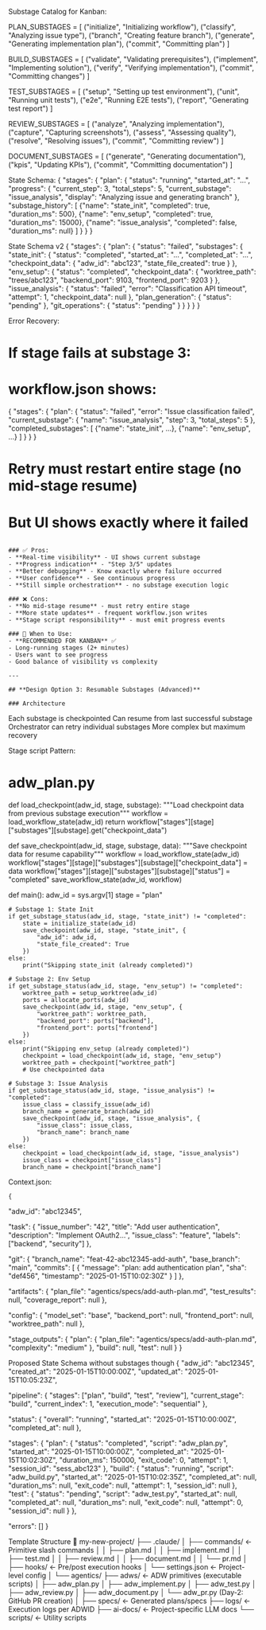 Substage Catalog for Kanban:

PLAN_SUBSTAGES = [
    ("initialize", "Initializing workflow"),
    ("classify", "Analyzing issue type"),
    ("branch", "Creating feature branch"),
    ("generate", "Generating implementation plan"),
    ("commit", "Committing plan")
]


BUILD_SUBSTAGES = [
    ("validate", "Validating prerequisites"),
    ("implement", "Implementing solution"),
    ("verify", "Verifying implementation"),
    ("commit", "Committing changes")
]



TEST_SUBSTAGES = [
    ("setup", "Setting up test environment"),
    ("unit", "Running unit tests"),
    ("e2e", "Running E2E tests"),
    ("report", "Generating test report")
]

REVIEW_SUBSTAGES = [
    ("analyze", "Analyzing implementation"),
    ("capture", "Capturing screenshots"),
    ("assess", "Assessing quality"),
    ("resolve", "Resolving issues"),
    ("commit", "Committing review")
]

DOCUMENT_SUBSTAGES = [
    ("generate", "Generating documentation"),
    ("kpis", "Updating KPIs"),
    ("commit", "Committing documentation")
]


State Schema:
{
  "stages": {
    "plan": {
      "status": "running",
      "started_at": "...",
      "progress": {
        "current_step": 3,
        "total_steps": 5,
        "current_substage": "issue_analysis",
        "display": "Analyzing issue and generating branch"
      },
      "substage_history": [
        {"name": "state_init", "completed": true, "duration_ms": 500},
        {"name": "env_setup", "completed": true, "duration_ms": 15000},
        {"name": "issue_analysis", "completed": false, "duration_ms": null}
      ]
    }
  }
}

State Schema v2
{
  "stages": {
    "plan": {
      "status": "failed",
      "substages": {
        "state_init": {
          "status": "completed",
          "started_at": "...",
          "completed_at": "...",
          "checkpoint_data": {
            "adw_id": "abc123",
            "state_file_created": true
          }
        },
        "env_setup": {
          "status": "completed",
          "checkpoint_data": {
            "worktree_path": "trees/abc123",
            "backend_port": 9103,
            "frontend_port": 9203
          }
        },
        "issue_analysis": {
          "status": "failed",
          "error": "Classification API timeout",
          "attempt": 1,
          "checkpoint_data": null
        },
        "plan_generation": {
          "status": "pending"
        },
        "git_operations": {
          "status": "pending"
        }
      }
    }
  }
}

Error Recovery:
# If stage fails at substage 3:
# workflow.json shows:
{
  "stages": {
    "plan": {
      "status": "failed",
      "error": "Issue classification failed",
      "current_substage": {
        "name": "issue_analysis",
        "step": 3,
        "total_steps": 5
      },
      "completed_substages": [
        {"name": "state_init", ...},
        {"name": "env_setup", ...}
      ]
    }
  }
}

# Retry must restart entire stage (no mid-stage resume)
# But UI shows exactly where it failed
```

### ✅ Pros:
- **Real-time visibility** - UI shows current substage
- **Progress indication** - "Step 3/5" updates
- **Better debugging** - Know exactly where failure occurred
- **User confidence** - See continuous progress
- **Still simple orchestration** - no substage execution logic

### ❌ Cons:
- **No mid-stage resume** - must retry entire stage
- **More state updates** - frequent workflow.json writes
- **Stage script responsibility** - must emit progress events

### 🎯 When to Use:
- **RECOMMENDED FOR KANBAN** ✅
- Long-running stages (2+ minutes)
- Users want to see progress
- Good balance of visibility vs complexity

---

## **Design Option 3: Resumable Substages (Advanced)**

### Architecture
```
Each substage is checkpointed
Can resume from last successful substage
Orchestrator can retry individual substages
More complex but maximum recovery


Stage script Pattern:
# adw_plan.py

def load_checkpoint(adw_id, stage, substage):
    """Load checkpoint data from previous substage execution"""
    workflow = load_workflow_state(adw_id)
    return workflow["stages"][stage]["substages"][substage].get("checkpoint_data")

def save_checkpoint(adw_id, stage, substage, data):
    """Save checkpoint data for resume capability"""
    workflow = load_workflow_state(adw_id)
    workflow["stages"][stage]["substages"][substage]["checkpoint_data"] = data
    workflow["stages"][stage]["substages"][substage]["status"] = "completed"
    save_workflow_state(adw_id, workflow)

def main():
    adw_id = sys.argv[1]
    stage = "plan"
    
    # Substage 1: State Init
    if get_substage_status(adw_id, stage, "state_init") != "completed":
        state = initialize_state(adw_id)
        save_checkpoint(adw_id, stage, "state_init", {
            "adw_id": adw_id,
            "state_file_created": True
        })
    else:
        print("Skipping state_init (already completed)")
    
    # Substage 2: Env Setup
    if get_substage_status(adw_id, stage, "env_setup") != "completed":
        worktree_path = setup_worktree(adw_id)
        ports = allocate_ports(adw_id)
        save_checkpoint(adw_id, stage, "env_setup", {
            "worktree_path": worktree_path,
            "backend_port": ports["backend"],
            "frontend_port": ports["frontend"]
        })
    else:
        print("Skipping env_setup (already completed)")
        checkpoint = load_checkpoint(adw_id, stage, "env_setup")
        worktree_path = checkpoint["worktree_path"]
        # Use checkpointed data
    
    # Substage 3: Issue Analysis
    if get_substage_status(adw_id, stage, "issue_analysis") != "completed":
        issue_class = classify_issue(adw_id)
        branch_name = generate_branch(adw_id)
        save_checkpoint(adw_id, stage, "issue_analysis", {
            "issue_class": issue_class,
            "branch_name": branch_name
        })
    else:
        checkpoint = load_checkpoint(adw_id, stage, "issue_analysis")
        issue_class = checkpoint["issue_class"]
        branch_name = checkpoint["branch_name"]
    


Context.json: 

    {
  "adw_id": "abc12345",
  
  "task": {
    "issue_number": "42",
    "title": "Add user authentication",
    "description": "Implement OAuth2...",
    "issue_class": "feature",
    "labels": ["backend", "security"]
  },
  
  "git": {
    "branch_name": "feat-42-abc12345-add-auth",
    "base_branch": "main",
    "commits": [
      {
        "message": "plan: add authentication plan",
        "sha": "def456",
        "timestamp": "2025-01-15T10:02:30Z"
      }
    ]
  },
  
  "artifacts": {
    "plan_file": "agentics/specs/add-auth-plan.md",
    "test_results": null,
    "coverage_report": null
  },
  
  "config": {
    "model_set": "base",
    "backend_port": null,
    "frontend_port": null,
    "worktree_path": null
  },
  
  "stage_outputs": {
    "plan": {
      "plan_file": "agentics/specs/add-auth-plan.md",
      "complexity": "medium"
    },
    "build": null,
    "test": null
  }
}

Proposed State Schema
without substages though
{
  "adw_id": "abc12345",
  "created_at": "2025-01-15T10:00:00Z",
  "updated_at": "2025-01-15T10:05:23Z",
  
  "pipeline": {
    "stages": ["plan", "build", "test", "review"],
    "current_stage": "build",
    "current_index": 1,
    "execution_mode": "sequential"
  },
  
  "status": {
    "overall": "running",
    "started_at": "2025-01-15T10:00:00Z",
    "completed_at": null
  },
  
  "stages": {
    "plan": {
      "status": "completed",
      "script": "adw_plan.py",
      "started_at": "2025-01-15T10:00:00Z",
      "completed_at": "2025-01-15T10:02:30Z",
      "duration_ms": 150000,
      "exit_code": 0,
      "attempt": 1,
      "session_id": "sess_abc123"
    },
    "build": {
      "status": "running",
      "script": "adw_build.py",
      "started_at": "2025-01-15T10:02:35Z",
      "completed_at": null,
      "duration_ms": null,
      "exit_code": null,
      "attempt": 1,
      "session_id": null
    },
    "test": {
      "status": "pending",
      "script": "adw_test.py",
      "started_at": null,
      "completed_at": null,
      "duration_ms": null,
      "exit_code": null,
      "attempt": 0,
      "session_id": null
    }
  },
  
  "errors": []
}

Template Structure
📁 my-new-project/
├── .claude/
│   ├── commands/               ← Primitive slash commands
│   │   ├── plan.md
│   │   ├── implement.md
│   │   ├── test.md
│   │   ├── review.md
│   │   ├── document.md
│   │   └── pr.md
│   ├── hooks/                  ← Pre/post execution hooks
│   └── settings.json           ← Project-level config
│
└── agentics/
    ├── adws/                   ← ADW primitives (executable scripts)
    │   ├── adw_plan.py
    │   ├── adw_implement.py
    │   ├── adw_test.py
    │   ├── adw_review.py
    │   ├── adw_document.py
    │   └── adw_pr.py           (Day-2: GitHub PR creation)
    │
    ├── specs/                  ← Generated plans/specs
    ├── logs/                   ← Execution logs per ADWID
    ├── ai-docs/                ← Project-specific LLM docs
    └── scripts/                ← Utility scripts